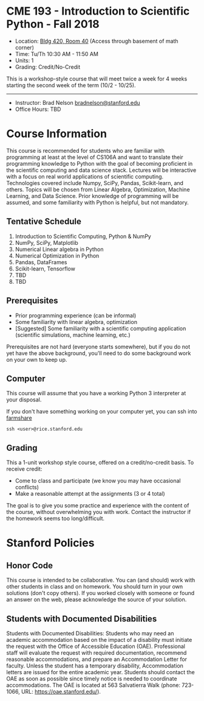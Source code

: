 # CME 193 - Introduction to Scientific Python - Fall 2018

* Location: [Bldg 420, Room 40](https://campus-map.stanford.edu/?id=420-040) (Access through basement of math corner)
* Time: Tu/Th 10:30 AM - 11:50 AM
* Units: 1
* Grading: Credit/No-Credit

This is a workshop-style course that will meet twice a week for 4 weeks starting the second week of the term (10/2 - 10/25).

---

* Instructor: Brad Nelson [bradnelson@stanford.edu](mailto:bradnelson@stanford.edu)
* Office Hours: TBD

# Course Information

This course is recommended for students who are familiar with programming at least at the level of CS106A and want to translate their programming knowledge to Python with the goal of becoming proficient in the scientific computing and data science stack. Lectures will be interactive with a focus on real world applications of scientific computing. Technologies covered include Numpy, SciPy, Pandas, Scikit-learn, and others. Topics will be chosen from Linear Algebra, Optimization, Machine Learning, and Data Science. Prior knowledge of programming will be assumed, and some familiarity with Python is helpful, but not mandatory.

## Tentative Schedule

1. Introduction to Scientific Computing, Python & NumPy
2. NumPy, SciPy, Matplotlib
3. Numerical Linear algebra in Python
4. Numerical Optimization in Python
5. Pandas, DataFrames
6. Scikit-learn, Tensorflow
7. TBD
8. TBD

## Prerequisites

* Prior programming experience (can be informal)
* Some familiarity with linear algebra, optimization
* [Suggested] Some familiarity with a scientific computing application (scientific simulations, machine learning, etc.)

Prerequisites are not hard (everyone starts somewhere), but if you do not yet have the above background, you'll need to do some background work on your own to keep up.

## Computer

This course will assume that you have a working Python 3 interpreter at your disposal.

If you don't have something working on your computer yet, you can ssh into [farmshare](https://srcc.stanford.edu/farmshare2)
```
ssh <user>@rice.stanford.edu
```

## Grading

This a 1-unit workshop style course, offered on a credit/no-credit basis.  To receive credit:
* Come to class and participate (we know you may have occasional conflicts)
* Make a reasonable attempt at the assignments (3 or 4 total)

The goal is to give you some practice and experience with the content of the course, without overwhelming you with work. Contact the instructor if the homework seems too long/difficult.

# Stanford Policies

## Honor Code
This course is intended to be collaborative.  You can (and should) work with other students in class and on homework.  You should turn in your own solutions (don't copy others). If you worked closely with someone or found an answer on the web, please acknowledge the source of your solution.

## Students with Documented Disabilities
Students with Documented Disabilities: Students who may need an academic accommodation based on the impact of a disability must initiate the request with the Office of Accessible Education (OAE). Professional staff will evaluate the request with required documentation, recommend reasonable accommodations, and prepare an Accommodation Letter for faculty. Unless the student has a temporary disability, Accommodation letters are issued for the entire academic year. Students should contact the OAE as soon as possible since timely notice is needed to coordinate accommodations. The OAE is located at 563 Salvatierra Walk (phone: 723-1066, URL: https://oae.stanford.edu/).
